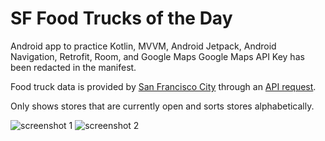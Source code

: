 # SF Food Trucks of the Day

Android app to practice Kotlin, MVVM, Android Jetpack, Android Navigation, Retrofit, Room, and Google Maps
Google Maps API Key has been redacted in the manifest.

Food truck data is provided by [San Francisco City](https://data.sfgov.org/Economy-and-Community/Mobile-Food-Schedule/jjew-r69b) through an [API request](https://dev.socrata.com/foundry/data.sfgov.org/bbb8-hzi6).

Only shows stores that are currently open and sorts stores alphabetically.

![screenshot 1](https://i.imgur.com/RJ3ggqM.png "List")
![screenshot 2](https://i.imgur.com/vMzFCt2.png "Map")
